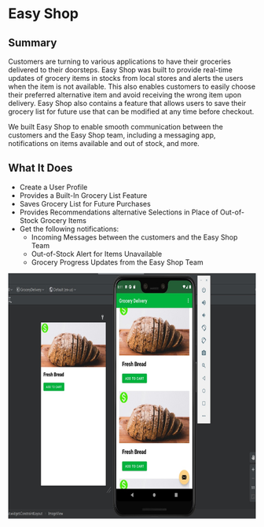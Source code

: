 # Easy Shop

## Summary
Customers are turning to various applications to have their groceries delivered to their doorsteps. Easy Shop was built to provide real-time updates of grocery items in stocks from local stores and alerts the users when the item is not available. This also enables customers to easily choose their preferred alternative item and avoid receiving the wrong item upon delivery. Easy Shop also contains a feature that allows users to save their grocery list for future use that can be modified at any time before checkout. 

We built Easy Shop to enable smooth communication between the customers and the Easy Shop team, including a messaging app, notifications on items available and out of stock, and more. 

## What It Does
- Create a User Profile
- Provides a Built-In Grocery List Feature
- Saves Grocery List for Future Purchases
- Provides Recommendations alternative Selections in Place of Out-of-Stock Grocery Items
- Get the following notifications:
	- Incoming Messages between the customers and the Easy Shop Team
	- Out-of-Stock Alert for Items Unavailable
	- Grocery Progress Updates from the Easy Shop Team

<img src="groceryItemImage.jpg" width="680" height="500">

